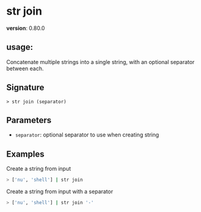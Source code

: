 # str join

**version**: 0.80.0

## **usage**:

Concatenate multiple strings into a single string, with an optional separator between each.

## Signature

`> str join (separator)`

## Parameters

- `separator`: optional separator to use when creating string

## Examples

Create a string from input

```bash
> ['nu', 'shell'] | str join
```

Create a string from input with a separator

```bash
> ['nu', 'shell'] | str join '-'
```

